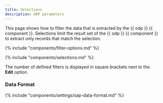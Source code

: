 ```yaml
---
title: Selections
description: ODP parameters
---
```


This page shows how to filter the data that is extracted by the {{ odp }} {{ component }}.
Selections limit the result set of the {{ odp }} {{ component }} to extract only records that match the selection.

{% include "components/filter-options.md" %}

{% include "components/selections.md" %}

The number of defined filters is displayed in square brackets next to the **Edit** option.

### Data Format

{% include "components/settings/sap-data-format.md"  %}
